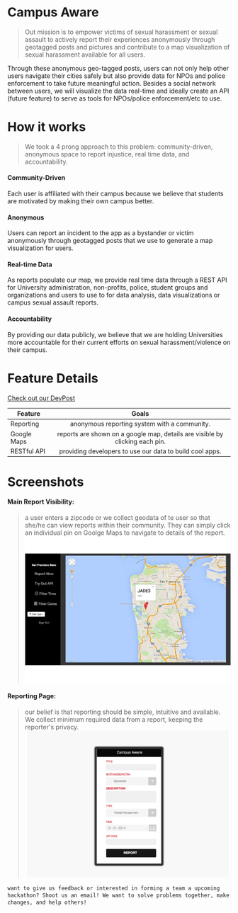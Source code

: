 # Campus Aware

> Out mission is to empower victims of sexual harassment or sexual assault to actively report their experiences anonymously through geotagged posts and pictures and contribute to a map visualization of sexual harassment available for all users. 

Through these anonymous geo-tagged posts, users can not only help other users navigate their cities safely but also provide data for NPOs and police enforcement to take future meaningful action. Besides a social network between users, we will visualize the data real-time and ideally create an API (future feature) to serve as tools for NPOs/police enforcement/etc  to use.




# How it works
> We took a 4 prong approach to this problem: community-driven, anonymous space to report injustice, real time data, and accountability.

#### Community-Driven
Each user is affiliated with their campus because we believe that students are motivated by making their own campus better.

#### Anonymous
Users can report an incident to the app as a bystander or victim anonymously through geotagged posts that we use to generate a map visualization for users.

#### Real-time Data
As reports populate our map, we provide real time data through a REST API for University administration, non-profits, police, student groups and organizations and users to use to for data analysis, data visualizations or campus sexual assault reports.

#### Accountability
By providing our data publicly, we believe that we are holding Universities more accountable for their current efforts on sexual harassment/violence on their campus.



# Feature Details
[Check out our DevPost](http://devpost.com/software/visualizing-tool)

| Feature       | Goals                                        |
| ------------- |:--------------------------------------------:|
| Reporting     | anonymous reporting system with a community. |
| Google Maps   | reports are shown on a google map, details are visible by clicking each pin.|
| RESTful API   | providing developers to use our data to build cool apps.|



# Screenshots

#### Main Report Visibility: 
> a user enters a zipcode or we collect geodata of te user so that she/he can view reports within their community. They can simply click an individual pin on Goolge Maps to navigate to details of the report.
![alt text](https://github.com/graceeunbekim/CampusAware/blob/master/image/main_image.jpg "Main Page")

#### Reporting Page: 
> our belief is that reporting should be simple, intuitive and available. We collect minimum required data from a report, keeping the reporter's privacy.
![alt text](https://github.com/graceeunbekim/CampusAware/blob/master/image/report_page.jpg "Reporting Page")





```
want to give us feedback or interested in forming a team a upcoming hackathon? Shoot us an email! We want to solve problems together, make changes, and help others!
```
